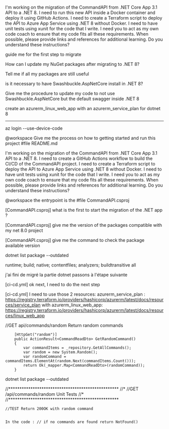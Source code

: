 I'm working on the migration of the CommandAPI from .NET Core App 3.1 API to a .NET 8. 
I need to run this new API inside a Docker container and deploy it using GitHub Actions.
I need to create a Terraform script to deploy the API to Azure App Service using .NET 8 without Docker.
I need to have unit tests using xunit for the code that I write.
I need you to act as my own code coach to ensure that my code fits all these requirements. 
When possible, please provide links and references for additional learning. 
Do you understand these instructions? 


guide me for the first step to migrate

How can I update my NuGet packages after migrating to .NET 8?

Tell me if all my packages are still useful

is it necessary to have Swashbuckle.AspNetCore install in .NET 8?

Give me the procedure to update my code to not use Swashbuckle.AspNetCore but the default swagger inside .NET 8

create an azurerm_linux_web_app with an azurerm_service_plan for dotnet 8


------------

az login --use-device-code

@workspace Give me the process on how to getting started and run this project #file README.md

I'm working on the migration of the CommandAPI from .NET Core App 3.1 API to a .NET 8. 
I need to create a GitHub Actions workflow to build the CI/CD of the CommandAPI project.
I need to create a Terraform script to deploy the API to Azure App Service using .NET 8 without Docker.
I need to have unit tests using xunit for the code that I write.
I need you to act as my own code coach to ensure that my code fits all these requirements. 
When possible, please provide links and references for additional learning. 
Do you understand these instructions? 

@workspace  the entrypoint is the #file CommandAPI.csproj

[CommandAPI.csproj] what is the first to start the migration of the .NET app ?

[CommandAPI.csproj] give me the version of the packages compatible with my net 8.0 project

[CommandAPI.csproj] give me the command to check the package available version

dotnet list package --outdated

<ItemGroup>
    <PackageReference Include="AutoMapper.Extensions.Microsoft.DependencyInjection" Version="12.0.1" />
    <PackageReference Include="Microsoft.AspNetCore.Authentication.JwtBearer" Version="8.0.0" />
    <PackageReference Include="Microsoft.AspNetCore.JsonPatch" Version="8.0.0" />
    <PackageReference Include="Microsoft.AspNetCore.Mvc.NewtonsoftJson" Version="8.0.0" />
    <PackageReference Include="Microsoft.EntityFrameworkCore" Version="8.0.0" />
    <PackageReference Include="Microsoft.EntityFrameworkCore.Design" Version="8.0.0">
      <IncludeAssets>runtime; build; native; contentfiles; analyzers; buildtransitive</IncludeAssets>
      <PrivateAssets>all</PrivateAssets>
    </PackageReference>
    <PackageReference Include="Npgsql.EntityFrameworkCore.PostgreSQL" Version="8.0.0" />
    <PackageReference Include="Swashbuckle.AspNetCore" Version="6.5.0" />
</ItemGroup>

j'ai fini de migré la partie dotnet passons à l'étape suivante

[ci-cd.yml] ok next, I need to do the next step

[ci-cd.yml] I need to use those 2 resources:
azurerm_service_plan : https://registry.terraform.io/providers/hashicorp/azurerm/latest/docs/resources/service_plan with azurerm_linux_web_app:  https://registry.terraform.io/providers/hashicorp/azurerm/latest/docs/resources/linux_web_app

//GET api/commands/random Return random commands   

        [HttpGet("random")]
        public ActionResult<CommandReadDto> GetRandomCommand()
        {
            var commandItems = _repository.GetAllCommands();
            var random = new System.Random();
            var randomCommand = commandItems.ElementAt(random.Next(commandItems.Count()));
            return Ok(_mapper.Map<CommandReadDto>(randomCommand));
        }

dotnet list package --outdated

<ItemGroup>
<PackageReference Include="AutoMapper.Extensions.Microsoft.DependencyInjection" Version="12.0.1" />
<PackageReference Include="Microsoft.AspNetCore.JsonPatch" Version="8.0.0" />
<PackageReference Include="Microsoft.AspNetCore.Mvc.NewtonsoftJson" Version="8.0.0" />
<PackageReference Include="Microsoft.EntityFrameworkCore.Relational" Version="8.0.0" />
<PackageReference Include="Microsoft.NET.Test.Sdk" Version="17.8.0" />
<PackageReference Include="Moq" Version="4.20.70" />
<PackageReference Include="xunit" Version="2.6.4" />
<PackageReference Include="xunit.runner.visualstudio" Version="2.5.6" />
<PackageReference Include="coverlet.collector" Version="6.0.0" />
</ItemGroup>

   //**************************************************
    //*
    //GET   /api/commands/random Unit Tests
    //*
    //**************************************************

    //TEST Return 200OK with random command


    In the code : // if no commands are found return NotFound()